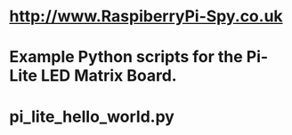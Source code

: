 # http://www.RaspiberryPi-Spy.co.uk
#
# Example Python scripts for the Pi-Lite LED Matrix Board.
#
# pi_lite_hello_world.py